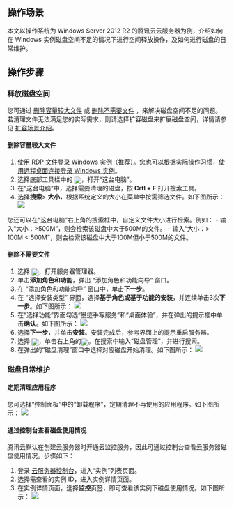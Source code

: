 ## 操作场景
本文以操作系统为 Windows Server 2012 R2 的腾讯云云服务器为例，介绍如何在 Windows 实例磁盘空间不足的情况下进行空间释放操作，及如何进行磁盘的日常维护。

## 操作步骤

### 释放磁盘空间
您可通过 [删除容量较大文件](#deleteLargerFiles) 或 [删除不需要文件](#deleteObsoleteFiles) ，来解决磁盘空间不足的问题。若清理文件无法满足您的实际需求，则请选择扩容磁盘来扩展磁盘空间，详情请参见 [扩容场景介绍](https://cloud.tencent.com/document/product/362/32539)。

#### 删除容量较大文件[](id:deleteLargerFiles)
1. [使用 RDP 文件登录 Windows 实例（推荐）](https://cloud.tencent.com/document/product/213/5435)。您也可以根据实际操作习惯，[使用远程桌面连接登录 Windows 实例](https://cloud.tencent.com/document/product/213/35703)。
2. 选择底部工具栏中的 <img src="https://main.qcloudimg.com/raw/dcdf8e1ebc35bd6db1edaceff6784db2.png" style="margin:-5px 0px">，打开“这台电脑”。
3. 在“这台电脑”中，选择需要清理的磁盘，按 **Crtl + F** 打开搜索工具。
4. 选择**搜索**> **大小**，根据系统定义的大小在菜单中按需筛选文件。如下图所示：
![](https://main.qcloudimg.com/raw/e6d8eb64b8df6859397bfd92916a318e.png)
<dx-alert infotype="explain" title="">
您还可以在“这台电脑”右上角的搜索框中，自定义文件大小进行检索。例如：
- 输入“大小：>500M”，则会检索该磁盘中大于500M的文件。
- 输入“大小：> 100M < 500M”，则会检索该磁盘中大于100M但小于500M的文件。
</dx-alert>




#### 删除不需要文件[](id:deleteObsoleteFiles)
1. 选择 <img src="https://main.qcloudimg.com/raw/f779581f1ce3edfead8c725ce1504009.png" style="margin:-5px 0px">，打开服务器管理器。
2. 单击**添加角色和功能**，弹出 “添加角色和功能向导” 窗口。
3. 在 “添加角色和功能向导” 窗口中，单击**下一步**。
4. 在 “选择安装类型” 界面，选择**基于角色或基于功能的安装**，并连续单击3次**下一步**。如下图所示：
![](https://main.qcloudimg.com/raw/9d97da8191fddcb8c1f97ee37cced18b.png)
5. 在“选择功能”界面勾选“墨迹手写服务”和“桌面体验”，并在弹出的提示框中单击**确认**。如下图所示：
![](https://main.qcloudimg.com/raw/5f48c63aa27566abdd4202a09eb521d5.png)
6. 选择**下一步**，并单击**安装**。安装完成后，参考界面上的提示重启服务器。
7. 选择 <img src="https://main.qcloudimg.com/raw/87d894e564b7e837d9f478298cf2e292.png" style="margin:-5px 0px">，单击右上角的<img src="https://main.qcloudimg.com/raw/4851c97390178d2d8ae2e6385756eb3b.png" style="margin:-5px 0px">。在搜索中输入“磁盘管理”，并进行搜索。
8. 在弹出的“磁盘清理”窗口中选择对应磁盘开始清理。如下图所示：
![](https://main.qcloudimg.com/raw/b76f518b5b915b3316e89696ea94847f.png)

### 磁盘日常维护
#### 定期清理应用程序
您可选择“控制面板”中的“卸载程序”，定期清理不再使用的应用程序。如下图所示：
![](https://main.qcloudimg.com/raw/52ee0aeee108669814373cc8f63c5a7b.png)


#### 通过控制台查看磁盘使用情况
腾讯云默认在创建云服务器时开通云监控服务，因此可通过控制台查看云服务器磁盘使用情况。步骤如下：
1. 登录 [云服务器控制台](https://console.cloud.tencent.com/cvm/instance/index)，进入“实例”列表页面。
2. 选择需查看的实例 ID，进入实例详情页面。
3. 在实例详情页面，选择**监控**页签，即可查看该实例下磁盘使用情况。如下图所示：
![](https://main.qcloudimg.com/raw/3f01000dd6fed6c35177d4122f77e4c1.png)

